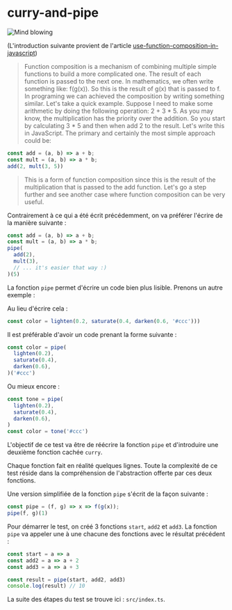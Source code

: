 # curry-and-pipe

![Mind blowing](https://i.giphy.com/media/xT0xeJpnrWC4XWblEk/giphy.webp)

(L'introduction suivante provient de l'article [use-function-composition-in-javascript](https://www.codementor.io/michelre/use-function-composition-in-javascript-gkmxos5mj))

> Function composition is a mechanism of combining multiple simple functions to build a more complicated one. The result of each function is passed to the next one. In mathematics, we often write something like: f(g(x)). So this is the result of g(x) that is passed to f. In programing we can achieved the composition by writing something similar. Let's take a quick example. Suppose I need to make some arithmetic by doing the following operation: 2 + 3 * 5. As you may know, the multiplication has the priority over the addition. So you start by calculating 3 * 5 and then when add 2 to the result. Let's write this in JavaScript. The primary and certainly the most simple approach could be:

```js
const add = (a, b) => a + b;
const mult = (a, b) => a * b;
add(2, mult(3, 5))
```

> This is a form of function composition since this is the result of the multiplication that is passed to the add function. Let's go a step further and see another case where function composition can be very useful.

Contrairement à ce qui a été écrit précédemment, on va préférer l'écrire de la manière suivante :

```js
const add = (a, b) => a + b;
const mult = (a, b) => a * b;
pipe(
  add(2),
  mult(3),
  // ... it's easier that way :)
)(5)
```

La fonction `pipe` permet d'écrire un code bien plus lisible. Prenons un autre exemple :

Au lieu d'écrire cela :

```js
const color = lighten(0.2, saturate(0.4, darken(0.6, '#ccc')))
```

Il est préférable d'avoir un code prenant la forme suivante :

```js
const color = pipe(
  lighten(0.2),
  saturate(0.4),
  darken(0.6),
)('#ccc')
```

Ou mieux encore :

```js
const tone = pipe(
  lighten(0.2),
  saturate(0.4),
  darken(0.6),
)
const color = tone('#ccc')
```

L'objectif de ce test va être de réécrire la fonction `pipe` et d'introduire une deuxième fonction cachée `curry`.

Chaque fonction fait en réalité quelques lignes. Toute la complexité de ce test réside dans la compréhension de l'abstraction offerte par ces deux fonctions.

Une version simplifiée de la fonction `pipe` s'écrit de la façon suivante :
```js
const pipe = (f, g) => x => f(g(x));
pipe(f, g)(1)
```

Pour démarrer le test, on créé 3 fonctions `start`, `add2` et `add3`. La fonction `pipe` va appeler une à une chacune des fonctions avec le résultat précédent :

```js
const start = a => a
const add2 = a => a + 2
const add3 = a => a + 3

const result = pipe(start, add2, add3)
console.log(result) // 10
```

La suite des étapes du test se trouve ici : `src/index.ts`.